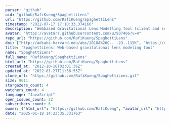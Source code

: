 ```yaml
---
parser: "github"
uid: "github/RafiKueng/SpaghettiLens"
url: "https://github.com/RafiKueng/SpaghettiLens"
timestamp: "2022-07-17 17:18:33.374160"
description: "Webbased Gravitational Lens Modelling Tool (client and server side)"
avatar: "https://avatars.githubusercontent.com/u/937466?v=4"
repo_url: "https://github.com/RafiKueng/SpaghettiLens"
doi: ["http://adsabs.harvard.edu/abs/2018A%26C....23..115K", "https://ui.adsabs.harvard.edu/abs/2018ascl.soft06010K/abstract"]
title: "SpaghettiLens: Web-based gravitational lens modeling tool"
name: "SpaghettiLens"
full_name: "RafiKueng/SpaghettiLens"
html_url: "https://github.com/RafiKueng/SpaghettiLens"
created_at: "2012-10-18T02:01:36Z"
updated_at: "2022-01-27T11:36:55Z"
clone_url: "https://github.com/RafiKueng/SpaghettiLens.git"
size: 9611
stargazers_count: 4
watchers_count: 4
language: "JavaScript"
open_issues_count: 22
subscribers_count: 6
owner: {"html_url": "https://github.com/RafiKueng", "avatar_url": "https://avatars.githubusercontent.com/u/937466?v=4", "login": "RafiKueng", "type": "User"}
date: "2025-01-18 14:23:35.331763"
---
```


